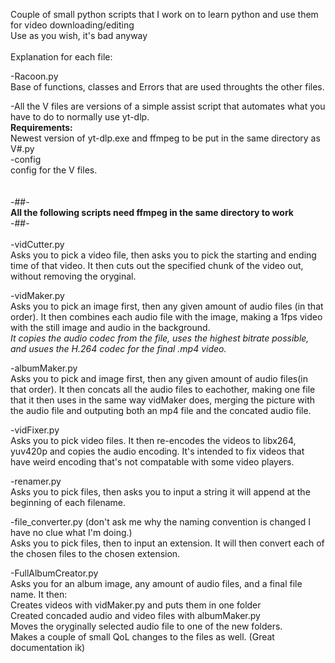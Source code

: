 Couple of small python scripts that I work on to learn python and use them for video downloading/editing\
Use as you wish, it's bad anyway\
\
Explanation for each file:

-Racoon.py\
Base of functions, classes and Errors that are used throughts the other files.

-All the V files are versions of a simple assist script that automates what you have to do to normally use yt-dlp.\
**Requirements:**\
Newest version of yt-dlp.exe and ffmpeg to be put in the same directory as V#.py\
-config\
config for the V files.\
\
\
-##-\
**All the following scripts need ffmpeg in the same directory to work**\
-##-\
\
-vidCutter.py\
Asks you to pick a video file, then asks you to pick the starting and ending time of that video. It then cuts out the specified chunk of the video out, without removing the oryginal.

-vidMaker.py\
Asks you to pick an image first, then any given amount of audio files (in that order). It then combines each audio file with the image, making a 1fps video with the still image and audio in the background.\
*It copies the audio codec from the file, uses the highest bitrate possible, and usues the H.264 codec for the final .mp4 video.*

-albumMaker.py\
Asks you to pick and image first, then any given amount of audio files(in that order). It then concats all the audio files to eachother, making one file that it then uses in the same way vidMaker does, merging the picture with the audio file and outputing both an mp4 file and the concated audio file.

-vidFixer.py\
Asks you to pick video files. It then re-encodes the videos to libx264, yuv420p and copies the audio encoding. It's intended to fix videos that have weird encoding that's not compatable with some video players.

-renamer.py\
Asks you to pick files, then asks you to input a string it will append at the beginning of each filename.

-file_converter.py (don't ask me why the naming convention is changed I have no clue what I'm doing.)\
Asks you to pick files, then to input an extension. It will then convert each of the chosen files to the chosen extension.

-FullAlbumCreator.py\
Asks you for an album image, any amount of audio files, and a final file name. It then:\
Creates videos with vidMaker.py and puts them in one folder\
Created concaded audio and video files with albumMaker.py\
Moves the oryginally selected audio file to one of the new folders.\
Makes a couple of small QoL changes to the files as well. (Great documentation ik)

